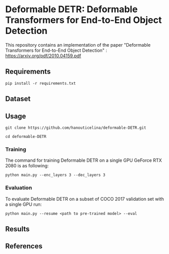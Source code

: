 


# Deformable DETR: Deformable Transformers for End-to-End Object Detection


This repository contains an implementation of the paper "Deformable Transformers for End-to-End Object Detection" : https://arxiv.org/pdf/2010.04159.pdf 


## Requirements

`pip install -r requirements.txt`

## Dataset



## Usage 

`git clone https://github.com/hanouticelina/deformable-DETR.git`

`cd deformable-DETR`

### Training

The command for training Deformable DETR on a single GPU GeForce RTX 2080 is as following:

`python main.py --enc_layers 3 --dec_layers 3`

### Evaluation

To evaluate Deformable DETR on a subset of COCO 2017 validation set with a single GPU run:

`python main.py --resume <path to pre-trained model> --eval`


## Results



## References
